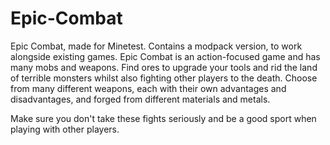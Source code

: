 # Epic-Combat
Epic Combat, made for Minetest. Contains a modpack version, to work alongside existing games.
Epic Combat is an action-focused game and has many mobs and weapons. Find ores to upgrade your tools and rid the land of terrible monsters whilst also fighting other 
players to the death. Choose from many different weapons, each with their own advantages and disadvantages, and forged from different materials and metals.

Make sure you don't take these fights seriously and be a good sport when playing with other players.
